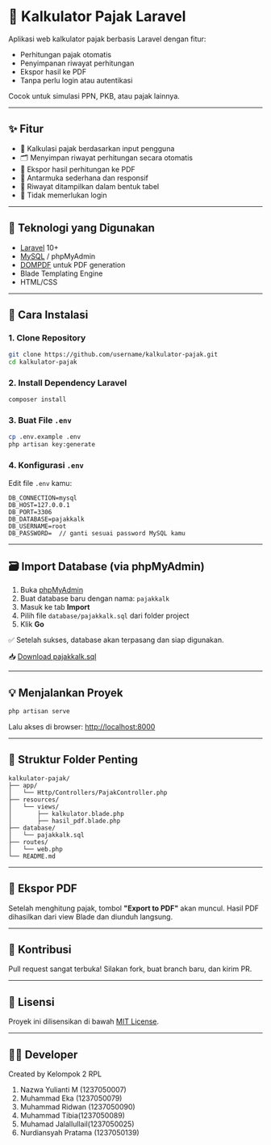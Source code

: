 # 🧮 Kalkulator Pajak Laravel

Aplikasi web kalkulator pajak berbasis Laravel dengan fitur:
- Perhitungan pajak otomatis
- Penyimpanan riwayat perhitungan
- Ekspor hasil ke PDF
- Tanpa perlu login atau autentikasi

Cocok untuk simulasi PPN, PKB, atau pajak lainnya.

---

## ✨ Fitur

- 💸 Kalkulasi pajak berdasarkan input pengguna
- 🗂 Menyimpan riwayat perhitungan secara otomatis
- 📄 Ekspor hasil perhitungan ke PDF
- 📱 Antarmuka sederhana dan responsif
- 🧾 Riwayat ditampilkan dalam bentuk tabel
- 🔐 Tidak memerlukan login

---

## 🧰 Teknologi yang Digunakan

- [Laravel](https://laravel.com/) 10+
- [MySQL](https://www.mysql.com/) / phpMyAdmin
- [DOMPDF](https://github.com/dompdf/dompdf) untuk PDF generation
- Blade Templating Engine
- HTML/CSS

---

## 🚀 Cara Instalasi

### 1. Clone Repository

```bash
git clone https://github.com/username/kalkulator-pajak.git
cd kalkulator-pajak
````

### 2. Install Dependency Laravel

```bash
composer install
```

### 3. Buat File `.env`

```bash
cp .env.example .env
php artisan key:generate
```

### 4. Konfigurasi `.env`

Edit file `.env` kamu:

```
DB_CONNECTION=mysql
DB_HOST=127.0.0.1
DB_PORT=3306
DB_DATABASE=pajakkalk
DB_USERNAME=root
DB_PASSWORD=  // ganti sesuai password MySQL kamu
```

---

## 🗃️ Import Database (via phpMyAdmin)

1. Buka [phpMyAdmin](http://localhost/phpmyadmin)
2. Buat database baru dengan nama: `pajakkalk`
3. Masuk ke tab **Import**
4. Pilih file `database/pajakkalk.sql` dari folder project
5. Klik **Go**

✅ Setelah sukses, database akan terpasang dan siap digunakan.

📥 [Download pajakkalk.sql](database/pajakkalk.sql)

---

## 💡 Menjalankan Proyek

```bash
php artisan serve
```

Lalu akses di browser: [http://localhost:8000](http://localhost:8000)

---

## 📄 Struktur Folder Penting

```
kalkulator-pajak/
├── app/
│   └── Http/Controllers/PajakController.php
├── resources/
│   └── views/
│       ├── kalkulator.blade.php
│       ├── hasil_pdf.blade.php
├── database/
│   └── pajakkalk.sql
├── routes/
│   └── web.php
└── README.md
```

---

## 📄 Ekspor PDF

Setelah menghitung pajak, tombol **"Export to PDF"** akan muncul. Hasil PDF dihasilkan dari view Blade dan diunduh langsung.

---

## 🤝 Kontribusi

Pull request sangat terbuka!
Silakan fork, buat branch baru, dan kirim PR.

---

## 📜 Lisensi

Proyek ini dilisensikan di bawah [MIT License](LICENSE).

---

## 🙋‍♂️ Developer

Created by Kelompok 2 RPL
1. Nazwa Yulianti M (1237050007)
2. ⁠Muhammad Eka (1237050079)
3. ⁠Muhammad Ridwan (1237050090)
4. ⁠Muhammad Tibia(1237050089)
5. ⁠Muhamad Jalallullail(1237050025) 
6. ⁠Nurdiansyah Pratama (1237050139)
